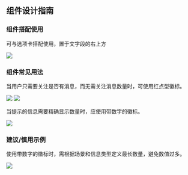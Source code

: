 ## 组件设计指南


### 组件搭配使用

可与选项卡搭配使用，置于文字段的右上方

<img src="https://oteam-tdesign-1258344706.cos.ap-guangzhou.myqcloud.com/site/design/%E5%BE%BD%E6%A0%87%201.png"/>



### 组件常见用法

当用户只需要关注是否有消息，而无需关注消息数量时，可使用红点型徽标。

<img src="https://oteam-tdesign-1258344706.cos.ap-guangzhou.myqcloud.com/site/design/%E5%BE%BD%E6%A0%87%202.png"/>

<img src="https://oteam-tdesign-1258344706.cos.ap-guangzhou.myqcloud.com/site/design/%E5%BE%BD%E6%A0%87%204.png"/>

当提示的信息需要精确显示数量时，应使用带数字的徽标。

<img src="https://oteam-tdesign-1258344706.cos.ap-guangzhou.myqcloud.com/site/design/%E5%BE%BD%E6%A0%87%203.png"/>


### 建议/慎用示例

使用带数字的徽标时，需根据场景和信息类型定义最长数量，避免数值过多。

<img src="https://oteam-tdesign-1258344706.cos.ap-guangzhou.myqcloud.com/site/design/%E5%BE%BD%E6%A0%87%205%20%EF%BC%88improved).png"/>

